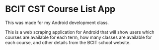 # BCIT CST Course List App

This was made for my Android development class.

This is a web scraping application for Android that will show users which courses are available for each term, how many classes are available for 
each course, and other details from the BCIT school website.
